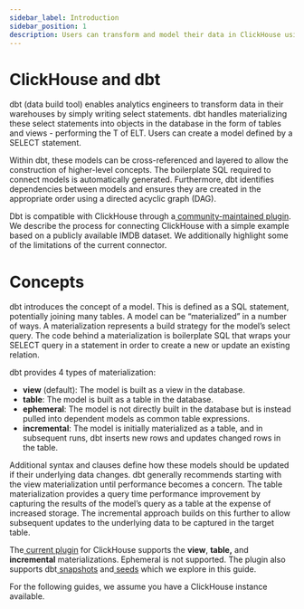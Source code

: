 ```yaml
---
sidebar_label: Introduction 
sidebar_position: 1
description: Users can transform and model their data in ClickHouse using dbts
---
```


# ClickHouse and dbt

dbt (data build tool) enables analytics engineers to transform data in their warehouses by simply writing select statements. dbt handles materializing these select statements into objects in the database in the form of tables and views - performing the T of ELT. Users can create a model defined by a SELECT statement.

Within dbt, these models can be cross-referenced and layered to allow the construction of higher-level concepts. The boilerplate SQL required to connect models is automatically generated. Furthermore, dbt identifies dependencies between models and ensures they are created in the appropriate order using a directed acyclic graph (DAG).

Dbt is compatible with ClickHouse through a[ community-maintained plugin](https://github.com/silentsokolov/dbt-clickhouse). We describe the process for connecting ClickHouse with a simple example based on a publicly available IMDB dataset. We additionally highlight some of the limitations of the current connector.

# Concepts

dbt introduces the concept of a model. This is defined as a SQL statement, potentially joining many tables. A model can be “materialized” in a number of ways. A materialization represents a build strategy for the model’s select query. The code behind a materialization is boilerplate SQL that wraps your SELECT query in a statement in order to create a new or update an existing relation.

dbt provides 4 types of materialization:

* **view** (default): The model is built as a view in the database.
* **table**: The model is built as a table in the database.
* **ephemeral**: The model is not directly built in the database but is instead pulled into dependent models as common table expressions.
* **incremental**: The model is initially materialized as a table, and in subsequent runs, dbt inserts new rows and updates changed rows in the table.

Additional syntax and clauses define how these models should be updated if their underlying data changes. dbt generally recommends starting with the view materialization until performance becomes a concern. The table materialization provides a query time performance improvement by capturing the results of the model’s query as a table at the expense of increased storage. The incremental approach builds on this further to allow subsequent updates to the underlying data to be captured in the target table. 

The[ current plugin](https://github.com/silentsokolov/dbt-clickhouse) for ClickHouse supports the **view**, **table,** and **incremental** materializations. Ephemeral is not supported. The plugin also supports dbt[ snapshots](https://docs.getdbt.com/docs/building-a-dbt-project/snapshots#check-strategy) and[ seeds](https://docs.getdbt.com/docs/building-a-dbt-project/seeds) which we explore in this guide.

For the following guides, we assume you have a ClickHouse instance available.
